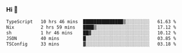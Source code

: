 ### Hi 👋

<!--START_SECTION:waka-->

```txt
TypeScript   10 hrs 46 mins  ███████████████▒░░░░░░░░░   61.63 %
Nix          2 hrs 59 mins   ████▒░░░░░░░░░░░░░░░░░░░░   17.12 %
sh           1 hr 46 mins    ██▓░░░░░░░░░░░░░░░░░░░░░░   10.12 %
JSON         40 mins         █░░░░░░░░░░░░░░░░░░░░░░░░   03.85 %
TSConfig     33 mins         ▓░░░░░░░░░░░░░░░░░░░░░░░░   03.18 %
```

<!--END_SECTION:waka-->
